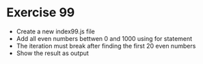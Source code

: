 # Exercise 99

- Create a new index99.js file
- Add all even numbers bettwen 0 and 1000 using for statement
- The iteration must break after finding the first 20 even numbers
- Show the result as output

